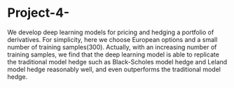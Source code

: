 # Project-4-
We develop deep learning models for pricing and hedging a portfolio of derivatives. For simplicity, here we choose European options and a small number of training samples(300). Actually, with an increasing number of training samples, we find that the deep learning model is able to replicate the traditional model hedge such as Black-Scholes model hedge and Leland model hedge reasonably well, and even outperforms the traditional model hedge.
